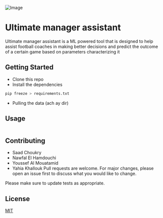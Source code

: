 ![Image](https://cdn.discordapp.com/attachments/695016572342894653/740639387221622824/logo.png)
# Ultimate manager assistant

Ultimate manager assistant is a ML powered tool that is designed to help assist football coaches in making better decisions and predict the outcome of a certain game based on parameters characterizing it

## Getting Started

- Clone this repo
- Install the dependencies
```bash
pip freeze > requirements.txt
```
- Pulling the data (ach ay dir)

## Usage

```python

```

## Contributing
- Saad Choukry
- Nawfal El Hamdouchi
- Youssef Al Mouatamid
- Yahia Khallouk
Pull requests are welcome. For major changes, please open an issue first to discuss what you would like to change.

Please make sure to update tests as appropriate.

## License
[MIT](https://choosealicense.com/licenses/mit/)
